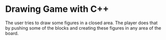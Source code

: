 # Drawing Game with C++

The user tries to draw some figures in a closed area.
The player does that by pushing some of the blocks and creating these figures in any area of the board.
